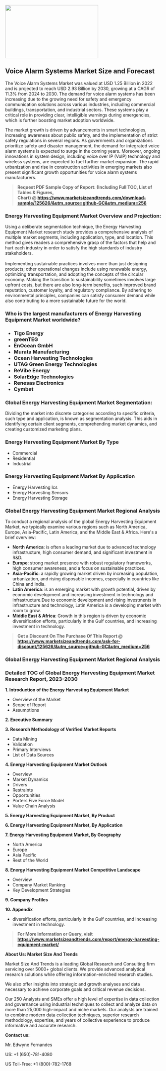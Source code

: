 <p><img class="alignnone size-medium wp-image-20088" src="https://ffe5etoiles.com/wp-content/uploads/2024/12/MST1-300x171.png" alt="" width="300" height="171" /></p><h2>Voice Alarm Systems Market Size and Forecast</h2><p>The Voice Alarm Systems Market was valued at USD 1.25 Billion in 2022 and is projected to reach USD 2.93 Billion by 2030, growing at a CAGR of 11.3% from 2024 to 2030. The demand for voice alarm systems has been increasing due to the growing need for safety and emergency communication solutions across various industries, including commercial buildings, transportation, and industrial sectors. These systems play a critical role in providing clear, intelligible warnings during emergencies, which is further boosting market adoption worldwide.</p><p>The market growth is driven by advancements in smart technologies, increasing awareness about public safety, and the implementation of strict safety regulations in several regions. As governments and organizations prioritize safety and disaster management, the demand for integrated voice alarm systems is expected to surge in the coming years. Moreover, ongoing innovations in system design, including voice over IP (VoIP) technology and wireless systems, are expected to fuel further market expansion. The rapid urbanization and rise in construction activities in emerging markets also present significant growth opportunities for voice alarm systems manufacturers.</p></p><blockquote id="" class=""><strong>Request PDF Sample Copy of Report: (Including Full TOC, List of Tables &amp; Figures, Chart)&nbsp;@&nbsp;<strong><a href="https://www.marketsizeandtrends.com/download-sample/125626/&utm_source=github-GC&utm_medium=256" target="_blank">https://www.marketsizeandtrends.com/download-sample/125626/&utm_source=github-GC&utm_medium=256</a></strong></strong></blockquote><h3 id="" class="">Energy Harvesting Equipment Market&nbsp;Overview and Projection:</h3><p id="" class="">Using a deliberate segmentation technique, the Energy Harvesting Equipment Market research study provides a comprehensive analysis of multiple market segments, including application, type, and location. This method gives readers a comprehensive grasp of the factors that help and hurt each industry in order to satisfy the high standards of industry stakeholders. <br /> <br />Implementing sustainable practices involves more than just designing products; other operational changes include using renewable energy, optimizing transportation, and adopting the concepts of the circular economy. Making the transition to sustainability sometimes involves large upfront costs, but there are also long-term benefits, such improved brand reputation, customer loyalty, and regulatory compliance. By adhering to environmental principles, companies can satisfy consumer demand while also contributing to a more sustainable future for the world.</p><h3 id="" class="">Who is the largest manufacturers of&nbsp;Energy Harvesting Equipment Market worldwide?</h3><h3 class=""><p><ul><li>Tigo Energy </li><li> greenTEG </li><li> EnOcean GmbH </li><li> Murata Manufacturing </li><li> Ocean Harvesting Technologies </li><li> UTAG Green Energy Technologies </li><li> ReVibe Energy </li><li> SolarEdge Technologies </li><li> Renesas Electronics </li><li> Cymbet</li></ul></p></h3><h3 id="" class="">Global&nbsp;Energy Harvesting Equipment Market Segmentation:</h3><p id="" class="">Dividing the market into discrete categories according to specific criteria, such type and application, is known as segmentation analysis. This aids in identifying certain client segments, comprehending market dynamics, and creating customized marketing plans.</p><h3 id="" class="">Energy Harvesting Equipment Market&nbsp;By Type</h3><p><p><ul><li>Commercial </li><li> Residential </li><li> Industrial</p></li></ul></p></p><h3 id="" class="">Energy Harvesting Equipment Market&nbsp;By Application</h3><p class=""><p><ul><li>Energy Harvesting Ics </li><li> Energy Harvesting Sensors </li><li> Energy Harvesting Storage</li></ul></p></p><h3 id="" class="">Global Energy Harvesting Equipment Market Regional Analysis</h3><p id="" class="">To conduct a regional analysis of the global Energy Harvesting Equipment Market, we typically examine various regions such as North America, Europe, Asia-Pacific, Latin America, and the Middle East &amp; Africa. Here's a brief overview:</p><ul><li><strong>North America</strong>: is often a leading market due to advanced technology infrastructure, high consumer demand, and significant investment in R&amp;D.</li><li><strong>Europe</strong>: strong market presence with robust regulatory frameworks, high consumer awareness, and a focus on sustainable practices.</li><li><strong>Asia-Pacific</strong>: a rapidly growing market driven by increasing population, urbanization, and rising disposable incomes, especially in countries like China and India.</li><li><strong>Latin America</strong>: is an emerging market with growth potential, driven by economic development and increasing investment in technology and infrastructure.Due to economic development and rising investments in infrastructure and technology, Latin America is a developing market with room to grow.</li><li><strong>Middle East &amp; Africa</strong>: Growth in this region is driven by economic diversification efforts, particularly in the Gulf countries, and increasing investment in technology.</li></ul><blockquote id="" class=""><strong>Get a Discount On The Purchase Of This Report @ <strong><a href="https://www.marketsizeandtrends.com/ask-for-discount/125626/&utm_source=github-GC&utm_medium=256" target="_blank">https://www.marketsizeandtrends.com/ask-for-discount/125626/&utm_source=github-GC&utm_medium=256</a></strong></strong></blockquote><h3 id="" class="">Global Energy Harvesting Equipment Market Regional Analysis</h3><h3 id="" class="">Detailed TOC of Global Energy Harvesting Equipment Market Research Report, 2023-2030</h3><p id="" class=""><strong>1. Introduction of the Energy Harvesting Equipment Market</strong></p><ul><li>Overview of the Market</li><li>Scope of Report</li><li>Assumptions</li></ul><p id="" class=""><strong>2. Executive Summary</strong></p><p id="" class=""><strong>3. Research Methodology of Verified Market Reports</strong></p><ul><li>Data Mining</li><li>Validation</li><li>Primary Interviews</li><li>List of Data Sources</li></ul><p id="" class=""><strong>4. Energy Harvesting Equipment Market Outlook</strong></p><ul><li>Overview</li><li>Market Dynamics</li><li>Drivers</li><li>Restraints</li><li>Opportunities</li><li>Porters Five Force Model</li><li>Value Chain Analysis</li></ul><p id="" class=""><strong>5. Energy Harvesting Equipment Market, By Product</strong></p><p id="" class=""><strong>6. Energy Harvesting Equipment Market, By Application</strong></p><p id="" class=""><strong>7. Energy Harvesting Equipment Market, By Geography</strong></p><ul><li>North America</li><li>Europe</li><li>Asia Pacific</li><li>Rest of the World</li></ul><p id="" class=""><strong>8. Energy Harvesting Equipment Market Competitive Landscape</strong></p><ul><li>Overview</li><li>Company Market Ranking</li><li>Key Development Strategies</li></ul><p id="" class=""><strong>9. Company Profiles</strong></p><p id="" class=""><strong>10. Appendix</strong></p><ul><li>diversification efforts, particularly in the Gulf countries, and increasing investment in technology.</li></ul><blockquote id="" class=""><strong>For More Information or Query, visit <strong><strong><a href="https://www.marketsizeandtrends.com/report/energy-harvesting-equipment-market/" target="_blank">https://www.marketsizeandtrends.com/report/energy-harvesting-equipment-market/</a></strong></strong></strong></blockquote><p id="" class=""><strong>About Us: Market Size And Trends</strong></p><p id="" class="">Market Size And Trends is a leading Global Research and Consulting firm servicing over 5000+ global clients. We provide advanced analytical research solutions while offering information-enriched research studies.</p><p id="" class="">We also offer insights into strategic and growth analyses and data necessary to achieve corporate goals and critical revenue decisions.</p><p id="" class="">Our 250 Analysts and SMEs offer a high level of expertise in data collection and governance using industrial techniques to collect and analyze data on more than 25,000 high-impact and niche markets. Our analysts are trained to combine modern data collection techniques, superior research methodology, expertise, and years of collective experience to produce informative and accurate research.</p><p id="" class=""><strong>Contact us:</strong></p><p id="" class="">Mr. Edwyne Fernandes</p><p id="" class="">US: +1 (650)-781-4080</p><p id="" class="">US Toll-Free: +1 (800)-782-1768</p>
